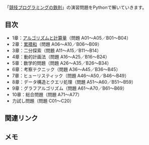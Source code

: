 「[競技プログラミングの鉄則](https://amzn.to/3VhazPW)」の演習問題をPythonで解いていきます。

## 目次
- 1章：[アルゴリズムと計算量](https://github.com/shingokmg/tessoku/tree/main/chapter01)（問題 A01～A05／B01～B04）
- 2章：[累積和](https://github.com/shingokmg/tessoku/tree/main/chapter02)（問題 A06～A10／B06～B09）
- 3章：二分探索（問題 A11～A15／B11～B14）
- 4章：動的計画法（問題 A16～A25／B16～B24）
- 5章：数学的問題（問題 A26～A35／B26～B34）
- 6章：考察テクニック（問題 A36～A45／B36～B45）
- 7章：ヒューリスティック（問題 A46～A50／B46～B49）
- 8章：データ構造とクエリ処理（問題 A51～A60／B51～B59）
- 9章：グラフアルゴリズム（問題 A61～A70／B61～B69）
- 10章：総合問題（問題 A71～A77）
- 力試し問題（問題 C01～C20）

## 関連リンク

## メモ
